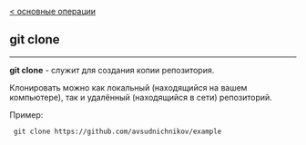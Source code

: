 [< основные операции](./basis%20operation.md)
## git clone
---

**git clone** - служит для создания копии репозитория.

Клонировать можно как локальный (находящийся на вашем компьютере), так и удалённый (находящийся в сети) репозиторий.

Пример:

 ` git clone https://github.com/avsudnichnikov/example`

